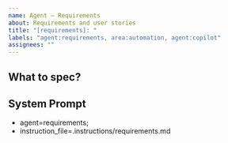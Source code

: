 ```yaml
---
name: Agent – Requirements
about: Requirements and user stories
title: "[requirements]: "
labels: "agent:requirements, area:automation, agent:copilot"
assignees: ""
---
```

## What to spec?
 

## System Prompt
- agent=requirements;
- instruction_file=.instructions/requirements.md
